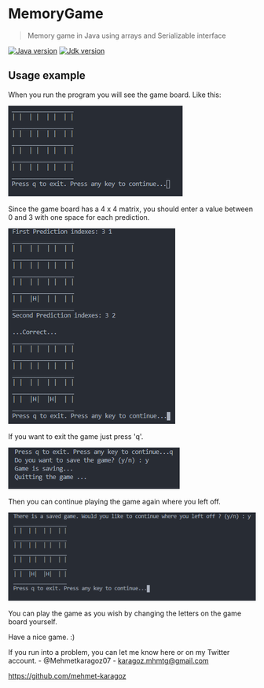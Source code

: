 # MemoryGame
> Memory game in Java using arrays and Serializable interface

[![Java version][java-image]][java-url]
[![Jdk version][jdk-image]][jdk-url]

[java-image]: https://img.shields.io/badge/java-v15.0.1-orange
[java-url]: https://www.java.com/tr/
[jdk-image]: https://img.shields.io/badge/jdk-v15.0.1-green
[jdk-url]: https://www.oracle.com/tr/java/technologies/javase-jdk15-downloads.html

## Usage example

When you run the program you will see the game board. Like this:

![](GameBoard.png)

Since the game board has a 4 x 4 matrix, you should enter a value between 0 and 3 with one space for each prediction.

![](Prediction.png)

If you want to exit the game just press 'q'.

![](Exit.png)

Then you can continue playing the game again where you left off.

![](ContinueTheGame.png)

You can play the game as you wish by changing the letters on the game board yourself.

Have a nice game. :)

If you run into a problem, you can let me know here or on my Twitter account. - @Mehmetkaragoz07 - karagoz.mhmtg@gmail.com

https://github.com/mehmet-karagoz
